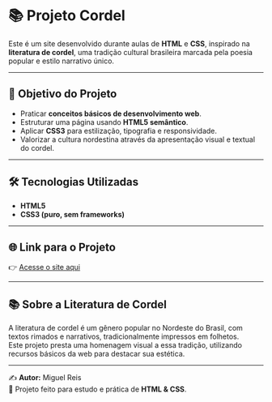 # 📚 Projeto Cordel

Este é um site desenvolvido durante aulas de **HTML** e **CSS**, inspirado na **literatura de cordel**, uma tradição cultural brasileira marcada pela poesia popular e estilo narrativo único.  

---

## 🎯 Objetivo do Projeto
- Praticar **conceitos básicos de desenvolvimento web**.  
- Estruturar uma página usando **HTML5 semântico**.  
- Aplicar **CSS3** para estilização, tipografia e responsividade.  
- Valorizar a cultura nordestina através da apresentação visual e textual do cordel.  

---

## 🛠 Tecnologias Utilizadas
- **HTML5**
- **CSS3 (puro, sem frameworks)**

---

## 🌐 Link para o Projeto
👉 [Acesse o site aqui](https://miguelreism.github.io/projeto-cordel/)

---

## 📚 Sobre a Literatura de Cordel
A literatura de cordel é um gênero popular no Nordeste do Brasil, com textos rimados e narrativos, tradicionalmente impressos em folhetos.  
Este projeto presta uma homenagem visual a essa tradição, utilizando recursos básicos da web para destacar sua estética.  

---

✍️ **Autor:** Miguel Reis  
📌 Projeto feito para estudo e prática de **HTML & CSS**.
